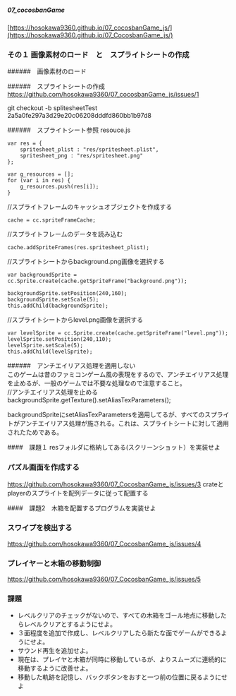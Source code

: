##### 07_cocosbanGame  
[https://hosokawa9360.github.io/07_cocosbanGame_js/](https://hosokawa9360.github.io/07_CocosbanGame_js/)  


### その１ 画像素材のロード　と　スプライトシートの作成　

######　画像素材のロード

######　スプライトシートの作成
https://github.com/hosokawa9360/07_cocosbanGame_js/issues/1  

git checkout -b splitesheetTest 2a5a0fe297a3d29e20c06208dddfd860bb1b97d8

######　スプライトシート参照 resouce.js
```
var res = {
    spritesheet_plist : "res/spritesheet.plist",
    spritesheet_png : "res/spritesheet.png"
};

var g_resources = [];
for (var i in res) {
    g_resources.push(res[i]);
}

```

//スプライトフレームのキャッシュオブジェクトを作成する  
```
cache = cc.spriteFrameCache;
```
//スプライトフレームのデータを読み込む  
```
cache.addSpriteFrames(res.spritesheet_plist);
```
//スプライトシートからbackground.png画像を選択する  
```
var backgroundSprite = cc.Sprite.create(cache.getSpriteFrame("background.png"));
```
```
backgroundSprite.setPosition(240,160);
backgroundSprite.setScale(5);
this.addChild(backgroundSprite);
```
//スプライトシートからlevel.png画像を選択する  
```
var levelSprite = cc.Sprite.create(cache.getSpriteFrame("level.png"));
levelSprite.setPosition(240,110);
levelSprite.setScale(5);
this.addChild(levelSprite);
```

######　アンチエイリアス処理を適用しない  
このゲームは昔のファミコンゲーム風の表現をするので、アンチエイリアス処理を止めるが、一般のゲームでは不要な処理なので注意すること。  
//アンチエイリアス処理を止める  
backgroundSprite.getTexture().setAliasTexParameters();  

backgroundSpriteにsetAliasTexParametersを適用してるが、すべてのスプライトがアンチエイリアス処理が施される。これは、スプライトシートに対して適用されたためである。  

####　課題１
resフォルダに格納してある(スクリーンショット）を実装せよ  

### パズル画面を作成する
https://github.com/hosokawa9360/07_CocosbanGame_js/issues/3
crateとplayerのスプライトを配列データに従って配置する

####　課題2　木箱を配置するプログラムを実装せよ


### スワイプを検出する
https://github.com/hosokawa9360/07_CocosbanGame_js/issues/4

### プレイヤーと木箱の移動制御
https://github.com/hosokawa9360/07_CocosbanGame_js/issues/5

### 課題
 - レベルクリアのチェックがないので、すべての木箱をゴール地点に移動したらレベルクリアとするようにせよ。
 - ３面程度を追加で作成し、レベルクリアしたら新たな面でゲームができるようにせよ。
 - サウンド再生を追加せよ。
 - 現在は、プレイヤと木箱が同時に移動しているが、よりスムーズに連続的に移動するように改善せよ。
 - 移動した軌跡を記憶し、バックボタンをおすと一つ前の位置に戻るようにせよ
